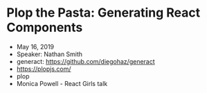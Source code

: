 # Plop the Pasta: Generating React Components

* May 16, 2019
* Speaker: Nathan Smith
* generact: <https://github.com/diegohaz/generact>
* <https://plopjs.com/>
* plop
* Monica Powell - React Girls talk